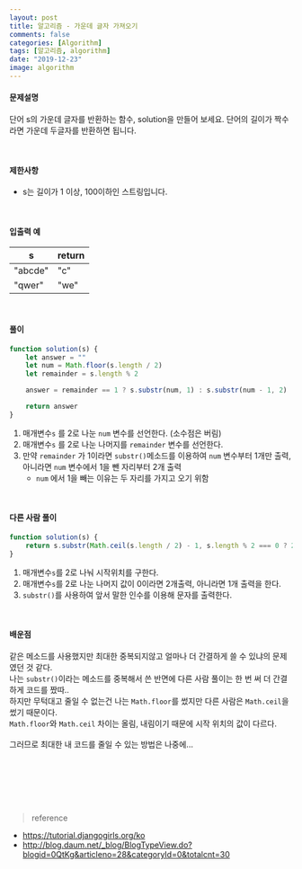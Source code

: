 ```yaml
---
layout: post
title: 알고리즘 - 가운데 글자 가져오기
comments: false
categories: [Algorithm]
tags: [알고리즘, algorithm]
date: "2019-12-23"
image: algorithm
---
```


#### 문제설명

단어 s의 가운데 글자를 반환하는 함수, solution을 만들어 보세요. 단어의 길이가 짝수라면 가운데 두글자를 반환하면 됩니다.

<br>

#### 제한사항

-   s는 길이가 1 이상, 100이하인 스트링입니다.

<br>

#### 입출력 예

| s       | return |
| ------- | ------ |
| "abcde" | "c"    |
| "qwer"  | "we"   |

<br>

#### **풀이**

```javascript
function solution(s) {
    let answer = ""
    let num = Math.floor(s.length / 2)
    let remainder = s.length % 2

    answer = remainder == 1 ? s.substr(num, 1) : s.substr(num - 1, 2)

    return answer
}
```

1. 매개변수`s` 를 2로 나눈 `num` 변수를 선언한다. (소수점은 버림)
2. 매개변수`s` 를 2로 나눈 나머지를 `remainder` 변수를 선언한다.
3. 만약 `remainder` 가 1이라면 `substr()`메소드를 이용하여 `num` 변수부터 1개만 출력, 아니라면 `num` 변수에서 1을 뺀 자리부터 2개 출력
    - `num` 에서 1을 빼는 이유는 두 자리를 가지고 오기 위함

<br>

#### **다른 사람 풀이**

```javascript
function solution(s) {
    return s.substr(Math.ceil(s.length / 2) - 1, s.length % 2 === 0 ? 2 : 1)
}
```

1. 매개변수`s`를 2로 나눠 시작위치를 구한다.
2. 매개변수`s`를 2로 나눈 나머지 값이 0이라면 2개출력, 아니라면 1개 출력을 한다.
3. `substr()`를 사용하여 앞서 말한 인수를 이용해 문자를 출력한다.

<br>

#### **배운점**

같은 메소드를 사용했지만 최대한 중복되지않고 얼마나 더 간결하게 쓸 수 있냐의 문제였던 것 같다.  
나는 `substr()`이라는 메소드를 중복해서 쓴 반면에 다른 사람 풀이는 한 번 써 더 간결하게 코드를 짰따..  
하지만 무턱대고 줄일 수 없는건 나는 `Math.floor`를 썼지만 다른 사람은 `Math.ceil`을 썼기 때문이다.  
`Math.floor`와 `Math.ceil` 차이는 올림, 내림이기 때문에 시작 위치의 값이 다르다.  
<br>
그러므로 최대한 내 코드를 줄일 수 있는 방법은 나중에...

<br><br><br><br><br>

> <subtitle>reference</subtitle>

-   https://tutorial.djangogirls.org/ko
-   http://blog.daum.net/_blog/BlogTypeView.do?blogid=0QtKg&articleno=28&categoryId=0&totalcnt=30

<br><br><br><br><br>
